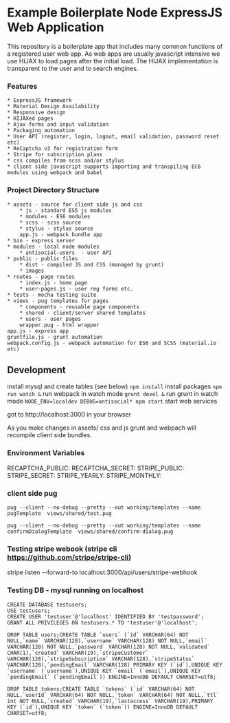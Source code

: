 # Example Boilerplate Node ExpressJS Web Application

This repository is a boilerplate app that includes many common functions of a registered user web app. As web apps are usually javascript intensive we use HIJAX to load pages after the initial load. The HIJAX implementation is transparent to the user and to search engines.

### Features
	* ExpressJS framework
	* Material Design Availability
	* Responsive design
	* HIJAXed pages
	* Ajax forms and input validation
	* Packaging automation
	* User API (register, login, logout, email validation, password reset etc)
	* ReCaptcha v3 for registration form
	* Stripe for subscription plans
	* css compiles from scss and/or stylus
	* client side javascript supports importing and transpiling EC6 modules using webpack and babel

### Project Directory Structure
	* assets - source for client side js and css
		* js - standard ES5 js modules
		* modules - ES6 modules
		* scss - scss source
		* stylus - stylus source
		app.js - webpack bundle app
	* bin - express server
	* modules - local node modules
		* antisocial-users  - user API
	* public - public files
		* dist - compiled JS and CSS (managed by grunt)
		* images
	* routes - page routes
		* index.js - home page
		* user-pages.js - user reg forms etc.
	* tests - mocha testing suite
	* views - pug templates for pages
		* components - reusable page components
		* shared - client/server shared templates
		* users - user pages
		wrapper.pug - html wrapper
	app.js - express app
	gruntfile.js - grunt automation
	webpack.config.js - webpack automation for ES6 and SCSS (material.io etc)

## Development
install mysql and create tables (see below)
`npm install` install packages
`npm run watch &` run webpack in watch mode
`grunt devel &` run grunt in watch mode
`NODE_ENV=localdev DEBUG=antisocial* npm start` start web services

got to http://localhost:3000 in your browser

As you make changes in assets/ css and js grunt and webpach will recompile client side bundles.

### Environment Variables
RECAPTCHA_PUBLIC:
RECAPTCHA_SECRET:
STRIPE_PUBLIC:
STRIPE_SECRET:
STRIPE_YEARLY:
STRIPE_MONTHLY:

### client side pug
```
pug --client --no-debug --pretty --out working/templates --name pugTemplate  views/shared/test.pug

pug --client --no-debug --pretty --out working/templates --name confirmDialogTemplate  views/shared/confirm-dialog.pug
```

### Testing stripe webook (stripe cli https://github.com/stripe/stripe-cli)
stripe listen --forward-to localhost:3000/api/users/stripe-webhook

### Testing DB - mysql running on localhost

```
CREATE DATABASE testusers;
USE testusers;
CREATE USER 'testuser'@'localhost' IDENTIFIED BY 'testpassword';
GRANT ALL PRIVILEGES ON testusers.* TO 'testuser'@'localhost';

DROP TABLE users;CREATE TABLE `users` (`id` VARCHAR(64) NOT NULL,`name` VARCHAR(128),`username` VARCHAR(128) NOT NULL,`email` VARCHAR(128) NOT NULL,`password` VARCHAR(128) NOT NULL,`validated` CHAR(1),`created` VARCHAR(19),`stripeCustomer` VARCHAR(128),`stripeSubscription` VARCHAR(128),`stripeStatus` VARCHAR(128),`pendingEmail` VARCHAR(128) PRIMARY KEY (`id`),UNIQUE KEY `username` (`username`),UNIQUE KEY `email` (`email`),UNIQUE KEY `pendingEmail` (`pendingEmail`)) ENGINE=InnoDB DEFAULT CHARSET=utf8;

DROP TABLE tokens;CREATE TABLE `tokens` (`id` VARCHAR(64) NOT NULL,`userId` VARCHAR(64) NOT NULL,`token` VARCHAR(64) NOT NULL,`ttl` int NOT NULL,`created` VARCHAR(19),`lastaccess` VARCHAR(19),PRIMARY KEY (`id`),UNIQUE KEY `token` (`token`)) ENGINE=InnoDB DEFAULT CHARSET=utf8;

```
